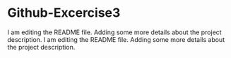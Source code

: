 # Github-Excercise3
I am editing the README file. Adding some more details about the project description.
I am editing the README file. Adding some more details about the project description.

